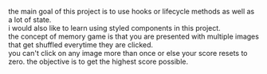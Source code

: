 the main goal of this project is to use hooks or lifecycle methods as well as a lot of state. <br>
i would also like to learn using styled components in this project. <br>
the concept of memory game is that you are presented with multiple images that get shuffled everytime they are clicked. <br>
you can't click on any image more than once or else your score resets to zero. the objective is to get the highest score possible. 
